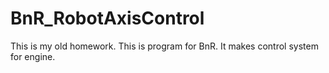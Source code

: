 # BnR_RobotAxisControl
This is my old homework.
This is program for BnR. It makes control system for engine.
